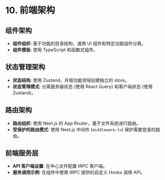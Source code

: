 # 10. 前端架构

## 组件架构

  * **组件组织**: 基于功能的目录结构，通用 UI 组件和特定功能组件分离。
  * **组件模板**: 使用 TypeScript 和函数式组件。

## 状态管理架构

  * **状态结构**: 使用 Zustand，并按功能领域创建独立的 store。
  * **状态管理模式**: 分离服务器状态 (使用 React Query) 和客户端状态 (使用 Zustand)。

## 路由架构

  * **路由组织**: 使用 Next.js 的 App Router，基于文件系统进行路由。
  * **受保护的路由模式**: 使用 Next.js 中间件 (`middleware.ts`) 保护需要登录的路由。

## 前端服务层

  * **API 客户端设置**: 在中心文件配置 tRPC 客户端。
  * **服务调用示例**: 在组件中使用 tRPC 提供的自定义 Hooks 调用 API。
